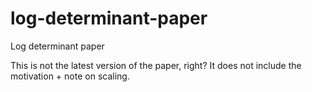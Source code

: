 log-determinant-paper
=====================

Log determinant paper

This is not the latest version of the paper, right? It does not include the motivation + note on scaling. 
